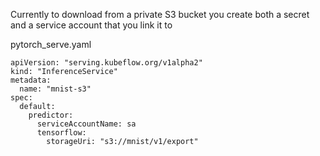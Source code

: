 Currently to download from a private S3 bucket you create both a secret and a service account that you link it to

pytorch_serve.yaml

```
apiVersion: "serving.kubeflow.org/v1alpha2"
kind: "InferenceService"
metadata:
  name: "mnist-s3"
spec:
  default:
    predictor:
      serviceAccountName: sa
      tensorflow:
        storageUri: "s3://mnist/v1/export"

```
